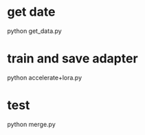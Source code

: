 # get date
python get_data.py

# train and save adapter
python accelerate+lora.py

# test
python merge.py